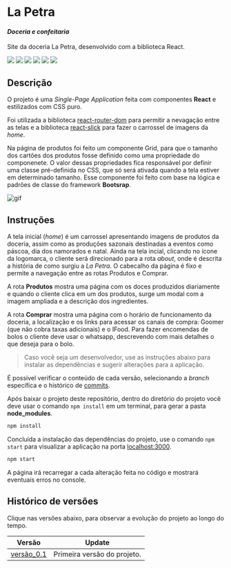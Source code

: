# La Petra
#### _Doceria e confeitaria_
Site da doceria La Petra, desenvolvido com a biblioteca React.

![](https://img.shields.io/badge/React-20232A?style=for-the-badge&logo=react&logoColor=61DAFB) ![](https://img.shields.io/badge/React_Router-CA4245?style=for-the-badge&logo=react-router&logoColor=white) ![](https://img.shields.io/badge/JavaScript-F7DF1E?style=for-the-badge&logo=javascript&logoColor=black) ![](https://img.shields.io/badge/CSS3-1572B6?style=for-the-badge&logo=css3&logoColor=white) ![](https://img.shields.io/badge/HTML5-E34F26?style=for-the-badge&logo=html5&logoColor=white) ![](https://img.shields.io/badge/GIT-E44C30?style=for-the-badge&logo=git&logoColor=white)

## Descrição
O projeto é uma *Single-Page Application* feita com componentes **React** e estilizados com CSS puro.

Foi utilizada a biblioteca [react-router-dom](https://reactrouter.com/en/main/start/tutorial) para permitir a nevagação entre as telas e a biblioteca [react-slick](https://react-slick.neostack.com/docs/get-started) para fazer o carrossel de imagens da *home*.

Na página de produtos foi feito um componente Grid, para que o tamanho dos cartões dos produtos fosse definido como uma propriedade do componenete. O valor dessas propriedades fica responsável por definir uma classe pré-definida no CSS, que só será ativada quando a tela estiver em determinado tamanho. Esse componente foi feito com base na lógica e padrões de classe do framework **Bootsrap**.

<img src="./src/assets/animation.gif" alt="gif"/>

## Instruções
A tela inicial (*home*) é um carrossel apresentando imagens de produtos da doceria, assim como as produções sazonais destinadas a eventos como páscoa, dia dos namorados e natal. Ainda na tela incial, clicando no ícone da logomarca, o cliente será direcionado para a rota *about*, onde é descrita a história de como surgiu a *La Petra*. O cabecalho da página é fixo e permite a navegação entre as rotas Produtos e Comprar.

A rota **Produtos** mostra uma página com os doces produzidos diariamente e quando o cliente clica em um dos produtos, surge um modal com a imagem ampliada e a descrição dos ingredientes.

A rota **Comprar** mostra uma página com o horário de funcionamento da doceria, a localização e os links para acessar os canais de compra: Goomer (que não cobra taxas adicionais) e o IFood. Para fazer encomendas de bolos o cliente deve usar o whatsapp, descrevendo com mais detalhes o que deseja para o bolo.

> Caso você seja um desenvolvedor, use as instruções abaixo para instalar as dependências e sugerir alterações para a aplicação.

É possível verificar o conteúdo de cada versão, selecionando a *branch* específica e o histórico de [commits].

Após baixar o projeto deste repositório, dentro do diretório do projeto você deve usar o comando `npm install` em um terminal, para gerar a pasta **node_modules**.
```sh
npm install
```
Concluída a instalação das dependências do projeto, use o comando `npm start` para visualizar a aplicação na porta [localhost:3000](http://localhost:3000).
```sh
npm start
```
A página irá recarregar a cada alteração feita no código e mostrará eventuais erros no console.

## Histórico de versões

Clique nas versões abaixo, para observar a evolução do projeto ao longo do tempo.

| Versão | Update |
| ------ | ------ |
| [versão_0.1](https://la-petra-git-v01-pedropaivadev.vercel.app/) | Primeira versão do projeto. |

[//]: # (These are reference links used in the body of this note and get stripped out when the markdown processor does its job. There is no need to format nicely because it shouldn't be seen. Thanks SO - http://stackoverflow.com/questions/4823468/store-comments-in-markdown-syntax)

[commits]: <https://github.com/PedroPaivaDev/la-petra/commits/main>